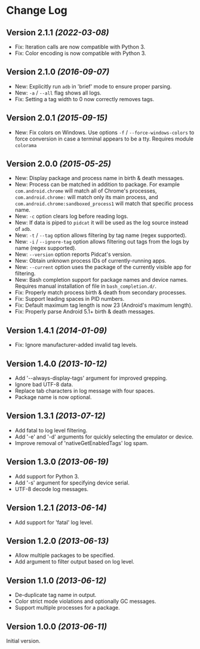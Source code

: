 Change Log
==========

Version 2.1.1 *(2022-03-08)*
----------------------------

 * Fix: Iteration calls are now compatible with Python 3.
 * Fix: Color encoding is now compatible with Python 3.


Version 2.1.0 *(2016-09-07)*
----------------------------

 * New: Explicitly run `adb` in 'brief' mode to ensure proper parsing.
 * New: `-a` / `--all` flag shows all logs.
 * Fix: Setting a tag width to 0 now correctly removes tags.

Version 2.0.1 *(2015-09-15)*
----------------------------
* New: Fix colors on Windows. Use options `-f` / `--force-windows-colors` to force conversion
  in case a terminal appears to be a tty. Requires module `colorama`

Version 2.0.0 *(2015-05-25)*
----------------------------

 * New: Display package and process name in birth & death messages.
 * New: Process can be matched in addition to package. For example `com.android.chrome` will match
   all of Chrome's processes, `com.android.chrome:` will match only its main process, and
   `com.android.chrome:sandboxed_process1` will match that specific process name.
 * New: `-c` option clears log before reading logs.
 * New: If data is piped to `pidcat` it will be used as the log source instead of `adb`.
 * New: `-t` / `--tag` option allows filtering by tag name (regex supported).
 * New: `-i` / `--ignore-tag` option allows filtering out tags from the logs by name (regex supported).
 * New: `--version` option reports Pidcat's version.
 * New: Obtain unknown process IDs of currently-running apps.
 * New: `--current` option uses the package of the currently visible app for filtering.
 * New: Bash completion support for package names and device names. Requires manual installation of
   file in `bash_completion.d/`.
 * Fix: Properly match process birth & death from secondary processes.
 * Fix: Support leading spaces in PID numbers.
 * Fix: Default maximum tag length is now 23 (Android's maximum length).
 * Fix: Properly parse Android 5.1+ birth & death messages.


Version 1.4.1 *(2014-01-09)*
----------------------------

 * Fix: Ignore manufacturer-added invalid tag levels.


Version 1.4.0 *(2013-10-12)*
----------------------------

 * Add '--always-display-tags' argument for improved grepping.
 * Ignore bad UTF-8 data.
 * Replace tab characters in log message with four spaces.
 * Package name is now optional.


Version 1.3.1 *(2013-07-12)*
----------------------------

 * Add fatal to log level filtering.
 * Add '-e' and '-d' arguments for quickly selecting the emulator or device.
 * Improve removal of 'nativeGetEnabledTags' log spam.


Version 1.3.0 *(2013-06-19)*
----------------------------

 * Add support for Python 3.
 * Add '-s' argument for specifying device serial.
 * UTF-8 decode log messages.


Version 1.2.1 *(2013-06-14)*
----------------------------

 * Add support for 'fatal' log level.


Version 1.2.0 *(2013-06-13)*
----------------------------

 * Allow multiple packages to be specified.
 * Add argument to filter output based on log level.


Version 1.1.0 *(2013-06-12)*
----------------------------

 * De-duplicate tag name in output.
 * Color strict mode violations and optionally GC messages.
 * Support multiple processes for a package.


Version 1.0.0 *(2013-06-11)*
----------------------------

Initial version.
